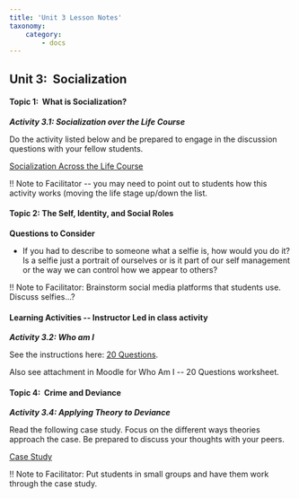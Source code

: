 ```yaml
---
title: 'Unit 3 Lesson Notes'
taxonomy:
    category:
        - docs
---
```


## Unit 3:  Socialization

#### Topic 1:  What is Socialization?

***Activity 3.1: Socialization over the Life Course***

Do the activity listed below and be prepared to engage in the discussion questions with your fellow students.

[Socialization Across the Life Course](https://oup-arc.com/access/content/quanhaasetepperman/real-life-sociology-chapter-4-activity?previousFilter=tag_activities)

!! Note to Facilitator -- you may need to point out to students how this activity works (moving the life stage up/down the list.

#### Topic 2: The Self, Identity, and Social Roles

**Questions to Consider**

- If you had to describe to someone what a selfie is, how would you do it? Is a selfie just a portrait of ourselves or is it part of our self management or the way we can control how we appear to others?

!! Note to Facilitator: Brainstorm social media platforms that students use.  Discuss selfies...?

#### Learning Activities -- Instructor Led in class activity

***Activity 3.2: Who am I***

See the instructions here: [20 Questions](https://www.asanet.org/sites/default/files/savvy/introtosociology/StudentResources/Exercise%20Resources/Ex20stmnttest38.html).

Also see attachment in Moodle for Who Am I -- 20 Questions worksheet.

#### Topic 4:  Crime and Deviance

***Activity 3.4: Applying Theory to Deviance***

Read the following case study. Focus on the different ways theories approach the case. Be prepared to discuss your thoughts with your peers.

[Case Study](https://oup-arc.com/access/content/quanhaasetepperman-1e-student-resources/chapter-05-case-study?previousFilter=tag_case-studies)

!! Note to Facilitator: Put students in small groups and have them work through the case study.
